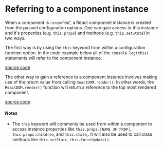 # Referring to a component instance

When a component is `render`'ed', a React component instance is created from the passed configuration options. One can gain access to this instance and it's properties (e.g. `this.props`) and methods (e.g. `this.setState`) in two ways.

The first way is by using the `this` keyword from within a configuration function option. In the code example below all of the `console.log(this)` statements will refer to the component instance.

[source code](https://jsfiddle.net/codylindley/xkz0ph2d/4/#tabs=js,result,html,resources)

The other way to gain a reference to a component instance involves making use of the return value from calling `ReactDOM.render()`. In other words, the `ReactDOM.render()` function will return a reference to the top most rendered component.

[source code](https://jsfiddle.net/codylindley/vavk9b5t/2/#tabs=js,result,html,resources)

#### Notes

* The `this` keyword will commonly be used from within a component to access instance properties like `this.props.[NAME OF PROP]`, `this.props.children`, and `this.state`,. It will also be used to call class methods like `this.setState`, `this.forceUpdate()`.
